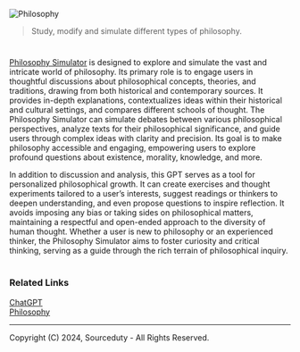 ![Philosophy](https://github.com/user-attachments/assets/4db3d08b-ec5d-440d-8a3e-069f1eeddaa8)

> Study, modify and simulate different types of philosophy.
#

[Philosophy Simulator](https://chatgpt.com/g/g-DgaNOkP7Y-philosophy-simulator) is designed to explore and simulate the vast and intricate world of philosophy. Its primary role is to engage users in thoughtful discussions about philosophical concepts, theories, and traditions, drawing from both historical and contemporary sources. It provides in-depth explanations, contextualizes ideas within their historical and cultural settings, and compares different schools of thought. The Philosophy Simulator can simulate debates between various philosophical perspectives, analyze texts for their philosophical significance, and guide users through complex ideas with clarity and precision. Its goal is to make philosophy accessible and engaging, empowering users to explore profound questions about existence, morality, knowledge, and more.

In addition to discussion and analysis, this GPT serves as a tool for personalized philosophical growth. It can create exercises and thought experiments tailored to a user’s interests, suggest readings or thinkers to deepen understanding, and even propose questions to inspire reflection. It avoids imposing any bias or taking sides on philosophical matters, maintaining a respectful and open-ended approach to the diversity of human thought. Whether a user is new to philosophy or an experienced thinker, the Philosophy Simulator aims to foster curiosity and critical thinking, serving as a guide through the rich terrain of philosophical inquiry.

#
### Related Links

[ChatGPT](https://github.com/sourceduty/ChatGPT)
<br>
[Philosophy](https://github.com/sourceduty/Philosophy)

***
Copyright (C) 2024, Sourceduty - All Rights Reserved.
